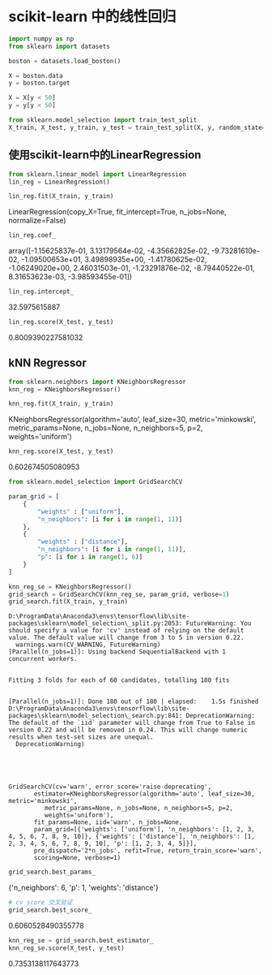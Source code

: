 # scikit-learn 中的线性回归

```python
import numpy as np
from sklearn import datasets
```

```python
boston = datasets.load_boston()

X = boston.data
y = boston.target

X = X[y < 50]
y = y[y < 50]
```

```python
from sklearn.model_selection import train_test_split
X_train, X_test, y_train, y_test = train_test_split(X, y, random_state=666)
```

## 使用scikit-learn中的LinearRegression

```python
from sklearn.linear_model import LinearRegression
lin_reg = LinearRegression()
```

```python
lin_reg.fit(X_train, y_train)
```

LinearRegression(copy_X=True, fit_intercept=True, n_jobs=None,
             normalize=False)

```python
lin_reg.coef_
```

array([-1.15625837e-01,  3.13179564e-02, -4.35662825e-02, -9.73281610e-02,
           -1.09500653e+01,  3.49898935e+00, -1.41780625e-02, -1.06249020e+00,
            2.46031503e-01, -1.23291876e-02, -8.79440522e-01,  8.31653623e-03,
           -3.98593455e-01])

```python
lin_reg.intercept_
```

32.5975615887

```python
lin_reg.score(X_test, y_test)
```

0.8009390227581032

## kNN Regressor

```python
from sklearn.neighbors import KNeighborsRegressor
knn_reg = KNeighborsRegressor()
```

```python
knn_reg.fit(X_train, y_train)
```

KNeighborsRegressor(algorithm='auto', leaf_size=30, metric='minkowski',
              metric_params=None, n_jobs=None, n_neighbors=5, p=2,
              weights='uniform')

```python
knn_reg.score(X_test, y_test)
```

0.602674505080953

```python
from sklearn.model_selection import GridSearchCV

param_grid = [
    {
        "weights" : ["uniform"],
        "n_neighbors": [i for i in range(1, 11)]
    },
    {
        "weights" : ["distance"],
        "n_neighbors": [i for i in range(1, 11)],
        "p": [i for i in range(1, 6)]
    }
]

knn_reg_se = KNeighborsRegressor()
grid_search = GridSearchCV(knn_reg_se, param_grid, verbose=1)
grid_search.fit(X_train, y_train)
```

    D:\ProgramData\Anaconda3\envs\tensorflow\lib\site-packages\sklearn\model_selection\_split.py:2053: FutureWarning: You should specify a value for 'cv' instead of relying on the default value. The default value will change from 3 to 5 in version 0.22.
      warnings.warn(CV_WARNING, FutureWarning)
    [Parallel(n_jobs=1)]: Using backend SequentialBackend with 1 concurrent workers.


    Fitting 3 folds for each of 60 candidates, totalling 180 fits


    [Parallel(n_jobs=1)]: Done 180 out of 180 | elapsed:    1.5s finished
    D:\ProgramData\Anaconda3\envs\tensorflow\lib\site-packages\sklearn\model_selection\_search.py:841: DeprecationWarning: The default of the `iid` parameter will change from True to False in version 0.22 and will be removed in 0.24. This will change numeric results when test-set sizes are unequal.
      DeprecationWarning)





    GridSearchCV(cv='warn', error_score='raise-deprecating',
           estimator=KNeighborsRegressor(algorithm='auto', leaf_size=30, metric='minkowski',
              metric_params=None, n_jobs=None, n_neighbors=5, p=2,
              weights='uniform'),
           fit_params=None, iid='warn', n_jobs=None,
           param_grid=[{'weights': ['uniform'], 'n_neighbors': [1, 2, 3, 4, 5, 6, 7, 8, 9, 10]}, {'weights': ['distance'], 'n_neighbors': [1, 2, 3, 4, 5, 6, 7, 8, 9, 10], 'p': [1, 2, 3, 4, 5]}],
           pre_dispatch='2*n_jobs', refit=True, return_train_score='warn',
           scoring=None, verbose=1)

```python
grid_search.best_params_
```

{'n_neighbors': 6, 'p': 1, 'weights': 'distance'}

```python
# cv score 交叉验证
grid_search.best_score_
```

0.6060528490355778


```python
knn_reg_se = grid_search.best_estimator_
knn_reg_se.score(X_test, y_test)
```

0.7353138117643773